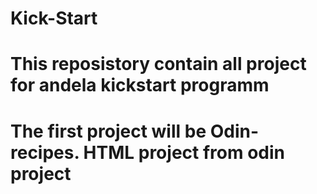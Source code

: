 # Kick-Start
# This reposistory contain all project for andela kickstart programm
# The first project will be Odin-recipes. HTML project from odin project
